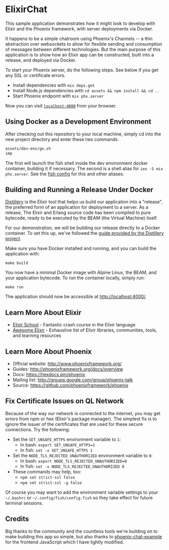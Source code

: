 # ElixirChat

This sample application demonstrates how it might look to develop with Elixir
and the Phoenix framework, with server deployments via Docker.

It happens to be a simple chatroom using Phoenix's Channels -- a thin
abstraction over websockets to allow for flexible sending and consumption of
messages between different technologies. But the main purpose of this
application is to show how an Elixir app can be constructed, built into a
release, and deployed via Docker.

To start your Phoenix server, do the following steps. See below if you get
any SSL or certificate errors.

* Install dependencies with `mix deps.get`
* Install Node.js dependencies with `cd assets && npm install && cd ..`
* Start Phoenix endpoint with `mix phx.server`

Now you can visit [`localhost:4000`](http://localhost:4000) from your
browser.

## Using Docker as a Development Environment

After checking out this repository to your local machine, simply cd into the
new project directory and enter these two commands.

```bash
assets/dev-env/go.sh
imp
```

The first will launch the fish shell inside the dev environment docker
container, building it if necessary. The second is a shell alias for `iex -S
mix phx.server`. See the [fish config](assets/dev-env/config.fish) for this
and other aliases.

## Building and Running a Release Under Docker

[Distillery](https://github.com/bitwalker/distillery) is the Elixir tool that
helps us build our application into a "release", the preferred form of an
application for deployment to a server. As a release, The Elixir and Erlang
source code has been compiled to pure bytecode, ready to be executed by the
BEAM (the Virtual Machine) itself.

For our demonstration, we will be building our release directly to a Docker
container. To set this up, we've followed the [guide provided by the
Distillery
project](https://hexdocs.pm/distillery/guides/working_with_docker.html).

Make sure you have Docker installed and running, and you can build the
application with:

```text
make build
```

You now have a minimal Docker image with Alpine Linux, the BEAM, and your
application bytecode. To run the container locally, simply run:

```text
make run
```

The application should now be accessible at
[http://localhost:4000/](http://localhost:4000/).

## Learn More About Elixir

* [Elixir School](https://elixirschool.com/en/) - Fantastic crash course in
the Elixir language
* [Awesome Elixir](https://github.com/h4cc/awesome-elixir) - Exhaustive list
of Elixir libraries, communities, tools, and learning resources

## Learn More About Phoenix

* Official website: http://www.phoenixframework.org/
* Guides: http://phoenixframework.org/docs/overview
* Docs: https://hexdocs.pm/phoenix
* Mailing list: http://groups.google.com/group/phoenix-talk
* Source: https://github.com/phoenixframework/phoenix

## Fix Certificate Issues on QL Network

Because of the way our network is connected to the internet, you may get
errors from npm or hex (Elixir's package manager). The simplest fix is to
ignore the issuer of the certificates that are used for these secure
connections. Try the following:

* Set the `SET_UNSAFE_HTTPS` environment variable to `1`:
    * In bash: `export SET_UNSAFE_HTTPS=1`
    * In fish: `set -x SET_UNSAFE_HTTPS 1`
* Set the `NODE_TLS_REJECTED_UNAUTHORIZED` environment variable to `0`:
    * In bash: `export NODE_TLS_REJECTED_UNAUTHORIZED=0`
    * In fish: `set -x NODE_TLS_REJECTED_UNAUTHORIZED 0`
* These commands may help, too:
    * `npm set strict-ssl false`
    * `npm set strict-ssl -g false`

Of course you may want to add the environment variable settings to your `~/.bashrc` or `~/.config/fish/config.fish` so they take effect for future terminal sessions.

## Credits

Big thanks to the community and the countless tools we're building on to make
building this app so simple, but also thanks to
[phoenix-chat-example](https://github.com/dwyl/phoenix-chat-example) for the
frontend JavaScript which I have lightly modified.